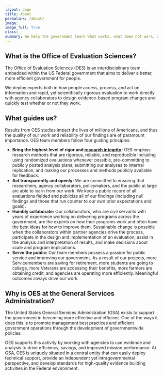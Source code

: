```yaml
---
layout: page
title: About
permalink: /about/
image:
image_full: true
class:
summary: We help the government learn what works, what does not work, and what works most cost-effectively.
---
```

## What is the Office of Evaluation Sciences?

The Office of Evaluation Sciences (OES) is an interdisciplinary team embedded within the US Federal government that aims to deliver a better, more efficient government for people. 

We deploy experts both in how people access, process, and act on information and rapid, yet scientifically rigorous evaluation to work directly with agency collaborators to design evidence-based program changes and quickly test whether or not they work. 

## What guides us?

Results from OES studies impact the lives of millions of Americans, and thus the quality of our work and reliability of our findings are of paramount importance. OES team members follow four guiding principles:

- <b>Bring the highest level of rigor and [research integrity]({{site.baseurl}}/assets/files/ResearchIntegrity.pdf):</b> OES employs research methods that are rigorous, reliable, and reproducible including using randomized evaluations whenever possible, pre-committing to publicly posted analysis plans, submitting our analyses to internal replication, and making our processes and methods publicly available for feedback.  
- <b>Act transparently and openly:</b> We are committed to ensuring that researchers, agency collaborators, policymakers, and the public at large are able to learn from our work. We keep a public record of all evaluations fielded and publicize all of our findings (including null findings and those that run counter to our own prior expectations and goals). 
- <b>Humbly collaborate:</b> Our collaborators, who are civil servants with years of experience working on delivering programs across the government, are the experts on how their programs work and often have the best ideas for how to improve them. Sustainable change is possible when the collaborators within partner agencies drive the process, participate in the design and implementation of an evaluation, assist in the analysis and interpretation of results, and make decisions about scale and program implications. 
- <b>Serve the public:</b> Our team members possess a passion for public service and improving our government. As a result of our projects, more Servicemembers are saving for retirement, more students are going to college, more Veterans are accessing their benefits, more farmers are obtaining credit, and agencies are operating more efficiently. Meaningful outcomes always drive our work.

## Why is OES at the General Services Administration?

The United States General Services Administration (GSA) exists to support the government in becoming more effective and efficient. One of the ways it does this is to promote management best practices and efficient government operations through the development of governmentwide policies. 

OES supports this activity by working with agencies to use evidence and analysis to drive efficiency, savings, and improved mission performance. At GSA, OES is uniquely situated in a central entity that can easily deploy technical support, provide an independent yet intragovernmental perspective, and develop standards for high-quality evidence building activities in the Federal environment.
